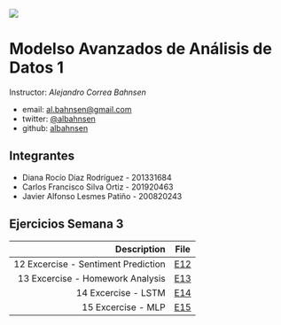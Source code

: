 ![](https://investigaciones.uniandes.edu.co/wp-content/themes/vicerrectoria001/images/logo2.png)

 

# Modelso Avanzados de Análisis de Datos 1



Instructor: *Alejandro Correa Bahnsen*

 

* email: [al.bahnsen@gmail.com](mailto:al.bahnsen@gmail.com)
* twitter: [@albahnsen](https://twitter.com/albahnsen)
* github: [albahnsen](https://github.com/albahnsen)

## Integrantes

* Diana Rocío Díaz Rodríguez - 201331684
* Carlos Francisco Silva Ortiz - 201920463
* Javier Alfonso Lesmes Patiño - 200820243


## Ejercicios Semana 3

|Description                         | File|
|----------------------------------: |:------------:|
|12 Excercise - Sentiment Prediction | [E12](https://nbviewer.jupyter.org/github/NecesitoUnNick/S3/blob/master/E12-SentimentPrediction.ipynb) |
|13 Excercise - Homework Analysis    | [E13](https://nbviewer.jupyter.org/github/NecesitoUnNick/S3/blob/master/E13-ClassHomeworksAnalysis.ipynb) |
|14 Excercise - LSTM                 | [E14](https://nbviewer.jupyter.org/github/NecesitoUnNick/S3/blob/master/E14-LSTM.ipynb) |
|15 Excercise - MLP                  | [E15](https://nbviewer.jupyter.org/github/NecesitoUnNick/S3/blob/master/E15-MLP.ipynb) |
